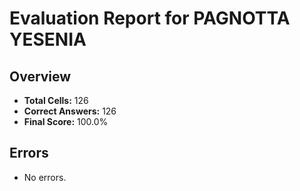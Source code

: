 # Evaluation Report for PAGNOTTA YESENIA

## Overview

- **Total Cells:** 126
- **Correct Answers:** 126
- **Final Score:** 100.0%

## Errors

- No errors.